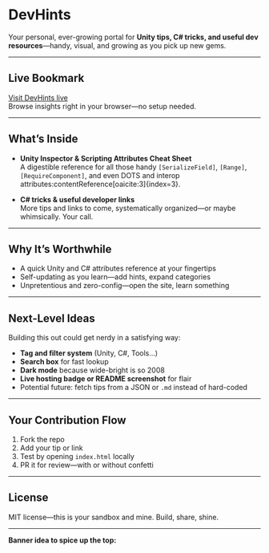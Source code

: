 #  DevHints

Your personal, ever-growing portal for **Unity tips, C# tricks, and useful dev resources**—handy, visual, and growing as you pick up new gems.

---

##  Live Bookmark  
[Visit DevHints live](https://devhints.netlify.app/)  
Browse insights right in your browser—no setup needed.

---

##  What’s Inside

- **Unity Inspector & Scripting Attributes Cheat Sheet**  
  A digestible reference for all those handy `[SerializeField]`, `[Range]`, `[RequireComponent]`, and even DOTS and interop attributes:contentReference[oaicite:3]{index=3}.

- **C# tricks & useful developer links**  
  More tips and links to come, systematically organized—or maybe whimsically. Your call.

---

##  Why It’s Worthwhile

-  A quick Unity and C# attributes reference at your fingertips  
-  Self-updating as you learn—add hints, expand categories  
-  Unpretentious and zero-config—open the site, learn something

---

##  Next-Level Ideas

Building this out could get nerdy in a satisfying way:

- **Tag and filter system** (Unity, C#, Tools…)  
- **Search box** for fast lookup  
- **Dark mode** because wide-bright is so 2008  
- **Live hosting badge or README screenshot** for flair  
- Potential future: fetch tips from a JSON or `.md` instead of hard-coded

---

##  Your Contribution Flow

1. Fork the repo  
2. Add your tip or link  
3. Test by opening `index.html` locally  
4. PR it for review—with or without confetti

---

##  License

MIT license—this is your sandbox and mine. Build, share, shine.

---

**Banner idea to spice up the top:**

